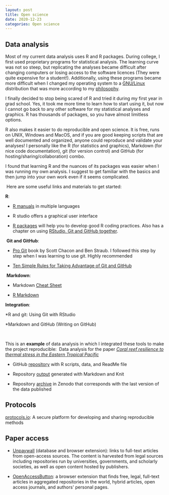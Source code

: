 ```yaml
---
layout: post
title: Open science
date: 2020-12-23
categories: Open science
---
```


## Data analysis

Most of my current data analysis uses R and R packages. During college, I first used proprietary programs for statistical analysis. The learning curve was not so steep, but replicating the analyses became difficult after changing computers or losing access to the software licences (They were quite expensive for a student!). Additionally, using these programs became more difficult when I changed my operating system to a [GNU/Linux](https://www.gnu.org/) distribution that was more according to my [philosophy](https://www.gnu.org/philosophy/philosophy.html).

​I finally decided to stop being scared of R and tried it during my first year in grad school. Yes, it took me more time to learn how to start using it, but now I cannot go back to any other software for my statistical analyses and graphics. R has thousands of packages, so you have almost limitless options.

R also makes it easier to do reproducible and open science. It is free, runs on UNIX, Windows and MacOS, and if you are good keeping scripts that are well documented and organized, anyone could reproduce and validate your analyses! I personally like the R (for statistics and graphics), Markdown (for nice code documentation), git (for version control) and GitHub (for hosting/sharing/collaboration) combo.   

I found that learning R and the nuances of its packages was easier when I was running my own analysis. I suggest to get familiar with the basics and then jump into your own work even if it seems complicated.

​
Here are some useful links and materials to get started: 

**R**:

* [R manuals](https://cran.r-project.org/doc/contrib/) in multiple languages

* R studio offers a graphical user interface  

* [R packages](https://r-pkgs.org/) will help you to develop good R coding practices. Also has a chapter on using [RStudio, Git and GitHub together](https://r-pkgs.org/git.html#git-rstudio). 

​
**Git and GitHub**:

* [Pro Git](https://git-scm.com/book/en/v2%E2%80%8B) book by Scott Chacon and Ben Straub. I followed this step by step when I was learning to use git. Highly recommended

* [Ten Simple Rules for Taking Advantage of Git and GitHub](http://journals.plos.org/ploscompbiol/article?id=10.1371/journal.pcbi.1004947)

​
**Markdown**:

* Markdown [Cheat Sheet](https://www.markdownguide.org/cheat-sheet)

* [R Markdown](https://rmarkdown.rstudio.com/)


**Integration**:

*R and git: Using Git with RStudio

*Markdown and GitHub​ (Writing on GitHub)

<br>

This is an **example** of data analysis in which I integrated these tools to make the project reproducible: 
​
Data analysis for the paper [*Coral reef resilience to thermal stress in the Eastern Tropical Pacific*](doi:10.1111/gcb.15126)

* GitHub [repository](https://github.com/anampc/ETP_reef_resilience) with R scripts, data, and ReadMe file

* Repository [output](http://anampc.github.io/ETP_reef_resilience/) generated with Markdown and Knit

* Repository [archive](https://zenodo.org/record/3744864) in Zenodo that corresponds with the last version of the data published​


## Protocols
[protocols.io](https://www.protocols.io/): A secure platform for developing and sharing reproducible methods

## Paper access

* [Unpaywall](https://unpaywall.org/) (database and browser extension): links to full-text articles from open-access sources. The content is harvested from legal sources including repositories run by universities, governments, and scholarly societies, as well as open content hosted by publishers.

* [OpenAccessButton](https://openaccessbutton.org/): a browser extension that finds free, legal, full-text articles in aggregated repositories in the world, hybrid articles, open access journals, and authors' personal pages.